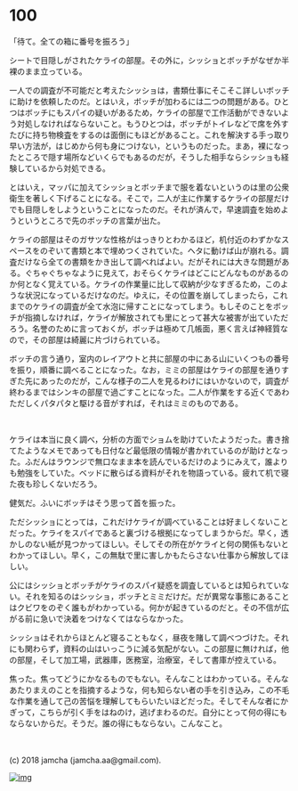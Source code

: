 # 100

「待て。全ての箱に番号を振ろう」  

シートで目隠しがされたケライの部屋。その外に，シッショとボッチがなぜか半裸のまま立っている。  

一人での調査が不可能だと考えたシッショは，書類仕事にそこそこ詳しいボッチに助けを依頼したのだ。とはいえ，ボッチが加わるには二つの問題がある。ひとつはボッチにもスパイの疑いがあるため，ケライの部屋で工作活動ができないよう対処しなければならないこと。もうひとつは，ボッチがトイレなどで席を外すたびに持ち物検査をするのは面倒にもほどがあること。これを解決する手っ取り早い方法が，はじめから何も身につけない，というものだった。まあ，裸になったところで隠す場所などいくらでもあるのだが，そうした相手ならシッショも経験しているから対処できる。  

とはいえ，マッパに加えてシッショとボッチまで服を着ないというのは里の公衆衛生を著しく下げることになる。そこで，二人が主に作業するケライの部屋だけでも目隠しをしようということになったのだ。それが済んで，早速調査を始めようというところで先のボッチの言葉が出た。  

ケライの部屋はそのガサツな性格がはっきりとわかるほど，机付近のわずかなスペースをのぞいて書類と本で埋めつくされていた。ヘタに動けば山が崩れる。調査だけなら全ての書類をかき出して調べればよい。だがそれには大きな問題がある。ぐちゃぐちゃなように見えて，おそらくケライはどこにどんなものがあるのか何となく覚えている。ケライの作業量に比して収納が少なすぎるため，このような状況になっているだけなのだ。ゆえに，その位置を崩してしまったら，これまでのケライの調査が全て水泡に帰すことになってしまう。もしそのことをボッチが指摘しなければ，ケライが解放されても里にとって甚大な被害が出ていただろう。名誉のために言っておくが，ボッチは極めて几帳面，悪く言えば神経質なので，その部屋は綺麗に片づけられている。  

ボッチの言う通り，室内のレイアウトと共に部屋の中にある山にいくつもの番号を振り，順番に調べることになった。なお，ミミの部屋はケライの部屋を通りすぎた先にあったのだが，こんな様子の二人を見るわけにはいかないので，調査が終わるまではシンキの部屋で過ごすことになった。二人が作業をする近くであわただしくパタパタと駆ける音がすれば，それはミミのものである。  

<br>  

ケライは本当に良く調べ，分析の方面でショムを助けていたようだった。書き捨てたようなメモであっても日付など最低限の情報が書かれているのが助けとなった。ふだんはラウンジで無口なまま本を読んでいるだけのようにみえて，誰よりも勉強をしていた。ベッドに散らばる資料がそれを物語っている。疲れて机で寝た夜も珍しくないだろう。  

健気だ。ふいにボッチはそう思って首を振った。  

ただシッショにとっては，これだけケライが調べていることは好ましくないことだった。ケライをスパイであると裏づける根拠になってしまうからだ。早く，透かしのない紙が見つかってほしい。そしてその所在がケライと何の関係もないとわかってほしい。早く，この無駄で里に害しかもたらさない仕事から解放してほしい。  

公にはシッショとボッチがケライのスパイ疑惑を調査しているとは知られていない。それを知るのはシッショ，ボッチとミミだけだ。だが異常な事態にあることはクビワをのぞく誰もがわかっている。何かが起きているのだと。その不信が広がる前に急いで決着をつけなくてはならなかった。  

シッショはそれからほとんど寝ることもなく，昼夜を賭して調べつづけた。それにも関わらず，資料の山はいっこうに減る気配がない。この部屋に無ければ，他の部屋，そして加工場，武器庫，医務室，治療室，そして書庫が控えている。  

焦った。焦ってどうにかなるものでもない。そんなことはわかっている。そんなあたりまえのことを指摘するような，何も知らない者の手を引き込み，この不毛な作業を通して己の苦悩を理解してもらいたいほどだった。そしてそんな者にかぎって，こちらが引く手をはねのけ，逃げまわるのだ。自分にとって何の得にもならないからだ。そうだ。誰の得にもならない。こんなこと。  

<br>  
<br>  
(c) 2018 jamcha (jamcha.aa@gmail.com).  

[![img](http://i.creativecommons.org/l/by-nc-sa/4.0/88x31.png)](http://creativecommons.org/licenses/by-nc-sa/4.0/deed)